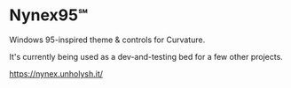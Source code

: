 # Nynex95℠

Windows 95-inspired theme & controls for Curvature.

It's currently being used as a dev-and-testing bed for a few other projects.

https://nynex.unholysh.it/
